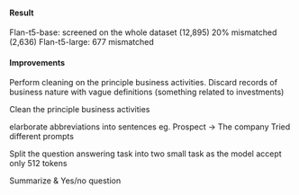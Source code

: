#### Result
Flan-t5-base: screened on the whole dataset (12,895) 20% mismatched (2,636)
Flan-t5-large: 677 mismatched
#### Improvements
Perform cleaning on the principle business activities.
Discard records of business nature with vague definitions (something related to investments)


Clean the principle business activities

elarborate abbreviations into sentences
eg. Prospect → The company
Tried different prompts


Split the question answering task into two small task as the model accept only 512 tokens

Summarize & Yes/no question
